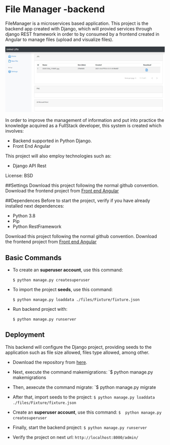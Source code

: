# File Manager -backend
FileManager is a microservices based application. This project is the backend app created with Django, which will provied services through django REST framework in order to by consumed by a frontend created in Angular to manage files (upload and visualize files).

[![](https://github.com/eicarranza/filemanager-backend/blob/main/img/home.jpg?raw=true)](https://github.com/eicarranza/filemanager-backend/blob/main/img/home.jpg?raw=true)

In order to improve the management of information and put into practice the knowledge acquired as a FullStack developer, this system is created which involves:

- Backend supported in Python Django. 
- Front End Angular

This project will also employ technologies such as:
- Django API Rest

License: BSD

##Settings
Download this project following the normal github convention. Download the  frontend project from [Front end Angular](https://github.com/eicarranza/filemanager-frontend.git "Front end Angular") 


##Dependences
Before to start the project, verify if you have already installed next dependences:
- Python 3.8
- Pip
- Python RestFramework


Download this project following the normal github convention. Download the  frontend project from [Front end Angular](https://github.com/eicarranza/filemanager-frontend.git "Front end Angular") 


Basic Commands
--------------


* To create an **superuser account**, use this command:

    `$ python manage.py createsuperuser`

* To import the project **seeds**, use this command:

    `$ python manage.py loaddata ./files/Fixture/fixture.json`

* Run backend project with:

    `$ python manage.py runserver`


Deployment
----------
This backend will configure the Django project, providing seeds to the application such as file size allowed, files type allowed, among other. 

- Download the repository from [here](https://github.com/eicarranza/filemanager-backend.git "here").

- Next, execute the command makemigrations:
`$ python manage.py makemigrations

- Then, aexecute the command migrate:
`$ python manage.py migrate

- After that, import seeds to the project:
`$ python manage.py loaddata ./files/Fixture/fixture.json`

- Create an **superuser account**, use this command:
`$  python manage.py createsuperuser`

- Finally, start the backend project:
`$ python manage.py runserver`

- Verify the project on next url:
`http://localhost:8000/admin/`
